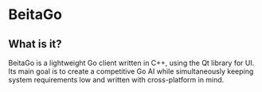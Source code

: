 # BeitaGo

## What is it?
BeitaGo is a lightweight Go client written in C++, using the Qt library for UI. Its main goal is to create a competitive Go AI while simultaneously keeping system requirements low and written with cross-platform in mind.
